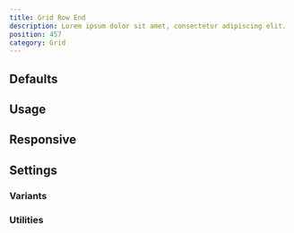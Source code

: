 ```yaml
---
title: Grid Row End
description: Lorem ipsum dolor sit amet, consectetur adipiscing elit.
position: 457
category: Grid
---
```


## Defaults

<TableGenerateCommon
  :rules="{
    'row-end-1': ['grid-row-end: 1;'],
    'row-end-2': ['grid-row-end: 2;'],
    'row-end-3': ['grid-row-end: 3;'],
    'row-end-4': ['grid-row-end: 4;'],
    'row-end-5': ['grid-row-end: 5;'],
    'row-end-6': ['grid-row-end: 6;'],
    'row-end-7': ['grid-row-end: 7;'],
    'row-end-auto': ['grid-row-end: auto;'],
}"></TableGenerateCommon>

## Usage

## Responsive

## Settings

### Variants

### Utilities
